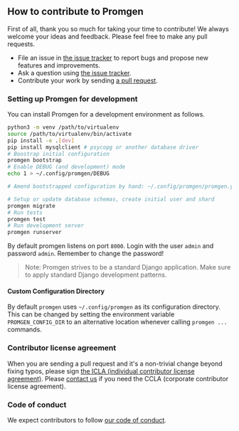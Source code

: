 ## How to contribute to Promgen

First of all, thank you so much for taking your time to contribute! We always welcome your ideas and feedback. Please feel free to make any pull requests.

* File an issue in [the issue tracker](https://github.com/line/promgen/issues) to report bugs and propose new features and improvements.
* Ask a question using [the issue tracker](https://github.com/line/promgen/issues).
* Contribute your work by sending [a pull request](https://github.com/line/promgen/pulls).

### Setting up Promgen for development

You can install Promgen for a development environment as follows.

```bash
python3 -m venv /path/to/virtualenv
source /path/to/virtualenv/bin/activate
pip install -e .[dev]
pip install mysqlclient # psycopg or another database driver
# Boostrap initial configuration
promgen bootstrap
# Enable DEBUG (and development) mode
echo 1 > ~/.config/promgen/DEBUG

# Amend bootstrapped configuration by hand: ~/.config/promgen/promgen.yml

# Setup or update database schemas, create initial user and shard
promgen migrate
# Run tests
promgen test
# Run development server
promgen runserver
```

By default promgen listens on port `8000`. Login with the user `admin` and password `admin`.
Remember to change the password!

> Note: Promgen strives to be a standard Django application. Make sure to apply standard Django development patterns.

#### Custom Configuration Directory

By default `promgen` uses `~/.config/promgen` as its configuration directory.
This can be changed by setting the environment variable `PROMGEN_CONFIG_DIR` to an alternative location whenever calling `promgen ...` commands.

### Contributor license agreement

When you are sending a pull request and it's a non-trivial change beyond fixing typos, please sign
[the ICLA (individual contributor license agreement)](https://cla-assistant.io/line/promgen).
Please [contact us](mailto:dl_oss_dev@linecorp.com) if you need the CCLA (corporate contributor license agreement).

### Code of conduct

We expect contributors to follow [our code of conduct](https://github.com/line/promgen/blob/master/CODE_OF_CONDUCT.md).
